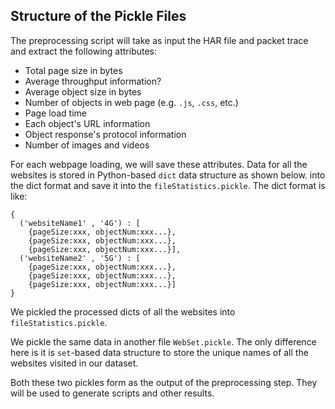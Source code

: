 ## Structure of the Pickle Files
The preprocessing script will take as input the HAR file and packet trace and extract the following attributes:

* Total page size in bytes
* Average throughput information?
* Average object size in bytes
* Number of objects in web page (e.g. `.js`, `.css`, etc.)
* Page load time 
* Each object's URL information
* Object response's protocol information 
* Number of images and videos

For each webpage loading, we will save these attributes. Data for all the websites is stored in Python-based `dict` data structure as shown below.  into the dict format and save it into the `fileStatistics.pickle`. The dict format is like:

```dict
{
  ('websiteName1' , '4G') : [
    {pageSize:xxx, objectNum:xxx...},
    {pageSize:xxx, objectNum:xxx...},
    {pageSize:xxx, objectNum:xxx...}], 
  ('websiteName2' , '5G') : [
    {pageSize:xxx, objectNum:xxx...},
    {pageSize:xxx, objectNum:xxx...},
    {pageSize:xxx, objectNum:xxx...}]
}
```

We pickled the processed dicts of all the websites into `fileStatistics.pickle`.

We pickle the same data in another file `WebSet.pickle`. The only difference here is it is `set`-based data structure to store the unique names of all the websites visited in our dataset.

Both these two pickles form as the output of the preprocessing step. They will be used to generate scripts and other results.
